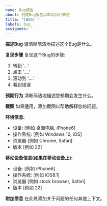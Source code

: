 ```yaml
---
name: Bug报告
about: 创建Bug报告以帮助我们改进
title: "[BUG] "
labels: bug
assignees: ''
---
```


**描述Bug**
请清晰简洁地描述这个Bug是什么。

**复现步骤**
复现这个Bug的步骤:
1. 转到 '...'
2. 点击 '....'
3. 滚动到 '....'
4. 看到错误

**预期行为**
清晰简洁地描述您预期会发生什么。

**截图**
如果适用，添加截图以帮助解释您的问题。

**环境信息:**
 - 设备: [例如 桌面电脑, iPhone6]
 - 操作系统: [例如 Windows 10, iOS]
 - 浏览器 [例如 Chrome, Safari]
 - 版本 [例如 22]

**移动设备信息(如果在移动设备上):**
 - 设备: [例如 iPhone6]
 - 操作系统: [例如 iOS8.1]
 - 浏览器 [例如 stock browser, Safari]
 - 版本 [例如 22]

**附加信息**
在此处添加关于问题的任何其他上下文。 